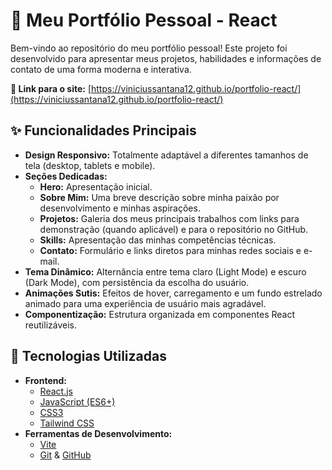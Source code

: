 # 💼 Meu Portfólio Pessoal - React

Bem-vindo ao repositório do meu portfólio pessoal! Este projeto foi desenvolvido para apresentar meus projetos, habilidades e informações de contato de uma forma moderna e interativa.

**🔗 Link para o site:** [https://viniciussantana12.github.io/portfolio-react/](https://viniciussantana12.github.io/portfolio-react/)

## ✨ Funcionalidades Principais

* **Design Responsivo:** Totalmente adaptável a diferentes tamanhos de tela (desktop, tablets e mobile).
* **Seções Dedicadas:**
    * **Hero:** Apresentação inicial.
    * **Sobre Mim:** Uma breve descrição sobre minha paixão por desenvolvimento e minhas aspirações.
    * **Projetos:** Galeria dos meus principais trabalhos com links para demonstração (quando aplicável) e para o repositório no GitHub.
    * **Skills:** Apresentação das minhas competências técnicas.
    * **Contato:** Formulário e links diretos para minhas redes sociais e e-mail.
* **Tema Dinâmico:** Alternância entre tema claro (Light Mode) e escuro (Dark Mode), com persistência da escolha do usuário.
* **Animações Sutis:** Efeitos de hover, carregamento e um fundo estrelado animado para uma experiência de usuário mais agradável.
* **Componentização:** Estrutura organizada em componentes React reutilizáveis.

## 🚀 Tecnologias Utilizadas

* **Frontend:**
    * [React.js](https://reactjs.org/)
    * [JavaScript (ES6+)](https://www.ecma-international.org/publications-and-standards/standards/ecma-262/)
    * [CSS3](https://www.w3.org/Style/CSS/Overview.en.html)
    * [Tailwind CSS](https://tailwindcss.com/) 
* **Ferramentas de Desenvolvimento:**
    * [Vite](https://vitejs.dev/) 
    * [Git](https://git-scm.com/) & [GitHub](https://github.com) 
